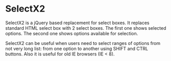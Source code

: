 SelectX2
========

SelectX2 is a jQuery based replacement for select boxes. It replaces standard HTML select box with 2 select boxes. The first one shows selected options. The second one shows options available for selection.

SelectX2 can be useful when users need to select ranges of options from not very long list: from one option to another using SHIFT and CTRL buttons. Also it is useful for old IE browsers (IE < 8).
